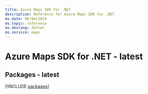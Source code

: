 ```yaml
---
title: Azure Maps SDK for .NET
description: Reference for Azure Maps SDK for .NET
ms.date: 06/04/2024
ms.topic: reference
ms.devlang: dotnet
ms.service: maps
---
```

# Azure Maps SDK for .NET - latest
## Packages - latest
[!INCLUDE [packages](maps-index.md)]